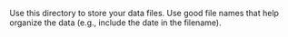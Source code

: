 Use this directory to store your data files. Use good file names that help organize the data (e.g., include the date in the filename). 
